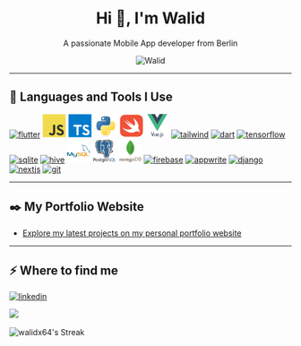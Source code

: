 <h1 align="center">Hi 👋, I'm Walid</h1>
<p align="center">A passionate Mobile App developer from Berlin</p>

<div align="center">
  <img src="https://camo.githubusercontent.com/4fd007a9db2f46b92856dbba073aea1b9e0b927473eb566a2a8d5ccb5d819b0f/68747470733a2f2f692e70696e696d672e636f6d2f6f726967696e616c732f63362f33332f63322f63363333633230656465383266306530636564376435373064626533613166332e676966" alt="Walid" />
</div>

---

<h2>🚀 Languages and Tools I Use</h2>
<p>
  <a target="_blank" href="https://www.vectorlogo.zone/logos/flutterio/flutterio-icon.svg" style="display: inline-block;">
    <img src="https://www.vectorlogo.zone/logos/flutterio/flutterio-icon.svg" alt="flutter" width="42" height="42" />
  </a>
  <a target="_blank" href="https://raw.githubusercontent.com/devicons/devicon/master/icons/javascript/javascript-original.svg" style="display: inline-block;">
    <img src="https://raw.githubusercontent.com/devicons/devicon/master/icons/javascript/javascript-original.svg" alt="javascript" width="42" height="42" />
  </a>
  <a target="_blank" href="https://raw.githubusercontent.com/devicons/devicon/master/icons/typescript/typescript-original.svg" style="display: inline-block;">
    <img src="https://raw.githubusercontent.com/devicons/devicon/master/icons/typescript/typescript-original.svg" alt="typescript" width="42" height="42" />
  </a>
  <a target="_blank" href="https://raw.githubusercontent.com/devicons/devicon/master/icons/python/python-original.svg" style="display: inline-block;">
    <img src="https://raw.githubusercontent.com/devicons/devicon/master/icons/python/python-original.svg" alt="python" width="42" height="42" />
  </a>
  <a target="_blank" href="https://raw.githubusercontent.com/devicons/devicon/master/icons/swift/swift-original.svg" style="display: inline-block;">
    <img src="https://raw.githubusercontent.com/devicons/devicon/master/icons/swift/swift-original.svg" alt="swift" width="42" height="42" />
  </a>
  <a target="_blank" href="https://raw.githubusercontent.com/devicons/devicon/master/icons/vuejs/vuejs-original-wordmark.svg" style="display: inline-block;">
    <img src="https://raw.githubusercontent.com/devicons/devicon/master/icons/vuejs/vuejs-original-wordmark.svg" alt="vuejs" width="42" height="42" />
  </a>
  <a target="_blank" href="https://www.vectorlogo.zone/logos/tailwindcss/tailwindcss-icon.svg" style="display: inline-block;">
    <img src="https://www.vectorlogo.zone/logos/tailwindcss/tailwindcss-icon.svg" alt="tailwind" width="42" height="42" />
  </a>
  <a target="_blank" href="https://www.vectorlogo.zone/logos/dartlang/dartlang-icon.svg" style="display: inline-block;">
    <img src="https://www.vectorlogo.zone/logos/dartlang/dartlang-icon.svg" alt="dart" width="42" height="42" />
  </a>
  <a target="_blank" href="https://www.vectorlogo.zone/logos/tensorflow/tensorflow-icon.svg" style="display: inline-block;">
    <img src="https://www.vectorlogo.zone/logos/tensorflow/tensorflow-icon.svg" alt="tensorflow" width="42" height="42" />
  </a>
  <a target="_blank" href="https://www.vectorlogo.zone/logos/sqlite/sqlite-icon.svg" style="display: inline-block;">
    <img src="https://www.vectorlogo.zone/logos/sqlite/sqlite-icon.svg" alt="sqlite" width="42" height="42" />
  </a>
  <a target="_blank" href="https://www.vectorlogo.zone/logos/apache_hive/apache_hive-icon.svg" style="display: inline-block;">
    <img src="https://www.vectorlogo.zone/logos/apache_hive/apache_hive-icon.svg" alt="hive" width="42" height="42" />
  </a>
  <a target="_blank" href="https://raw.githubusercontent.com/devicons/devicon/master/icons/mysql/mysql-original-wordmark.svg" style="display: inline-block;">
    <img src="https://raw.githubusercontent.com/devicons/devicon/master/icons/mysql/mysql-original-wordmark.svg" alt="mysql" width="42" height="42" />
  </a>
  <a target="_blank" href="https://raw.githubusercontent.com/devicons/devicon/master/icons/postgresql/postgresql-original-wordmark.svg" style="display: inline-block;">
    <img src="https://raw.githubusercontent.com/devicons/devicon/master/icons/postgresql/postgresql-original-wordmark.svg" alt="postgresql" width="42" height="42" />
  </a>
  <a target="_blank" href="https://raw.githubusercontent.com/devicons/devicon/master/icons/mongodb/mongodb-original-wordmark.svg" style="display: inline-block;">
    <img src="https://raw.githubusercontent.com/devicons/devicon/master/icons/mongodb/mongodb-original-wordmark.svg" alt="mongodb" width="42" height="42" />
  </a>
  <a target="_blank" href="https://www.vectorlogo.zone/logos/firebase/firebase-icon.svg" style="display: inline-block;">
    <img src="https://www.vectorlogo.zone/logos/firebase/firebase-icon.svg" alt="firebase" width="42" height="42" />
  </a>
  <a target="_blank" href="https://www.vectorlogo.zone/logos/appwriteio/appwriteio-icon.svg" style="display: inline-block;">
    <img src="https://www.vectorlogo.zone/logos/appwriteio/appwriteio-icon.svg" alt="appwrite" width="42" height="42" />
  </a>
  <a target="_blank" href="https://cdn.worldvectorlogo.com/logos/django.svg" style="display: inline-block;">
    <img src="https://cdn.worldvectorlogo.com/logos/django.svg" alt="django" width="42" height="42" />
  </a>
  <a target="_blank" href="https://cdn.worldvectorlogo.com/logos/nextjs-2.svg" style="display: inline-block;">
    <img src="https://cdn.worldvectorlogo.com/logos/nextjs-2.svg" alt="nextjs" width="42" height="42" />
  </a>
  <a target="_blank" href="https://www.vectorlogo.zone/logos/git-scm/git-scm-icon.svg" style="display: inline-block;">
    <img src="https://www.vectorlogo.zone/logos/git-scm/git-scm-icon.svg" alt="git" width="42" height="42" />
  </a>
</p>

---

<h2>✒️ My Portfolio Website</h2>
<ul>
  <li><a target="_blank" href="https://walid-portfolio-eta.vercel.app/">Explore my latest projects on my personal portfolio website</a></li>
</ul>

---

<h2>⚡️ Where to find me</h2>
<p>
  <a target="_blank" href="https://www.linkedin.com/in/walidislam/" style="display: inline-block;">
    <img src="https://img.shields.io/badge/linkedin-logo?style=for-the-badge&logo=linkedin&logoColor=white&color=%230a77b6" alt="linkedin" />
  </a>
</p>



![](https://github-readme-stats.vercel.app/api/top-langs/?username=walidx64&theme=dark&hide_border=false&include_all_commits=true&count_private=true&layout=compact)


![walidx64's Streak](https://github-readme-streak-stats.herokuapp.com/?user=walidx64&theme=vue-dark&hide_border=true)

